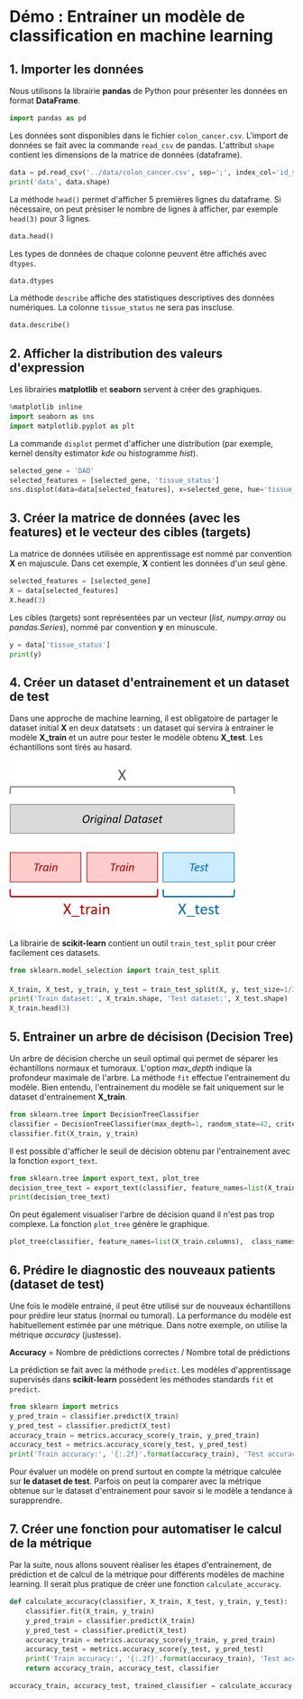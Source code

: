 # Démo : Entrainer un modèle de classification en machine learning

## 1. Importer les données

Nous utilisons la librairie **pandas** de Python pour présenter les données en format **DataFrame**.


```python
import pandas as pd
```

Les données sont disponibles dans le fichier `colon_cancer.csv`. L'import de données se fait avec la commande `read_csv` de pandas. L'attribut `shape` contient les dimensions de la matrice de données (dataframe).


```python
data = pd.read_csv('../data/colon_cancer.csv', sep=';', index_col='id_sample')
print('data', data.shape)
```

La méthode `head()` permet d'afficher 5 premières lignes du dataframe. Si nécessaire, on peut présiser le nombre de lignes à afficher, par exemple `head(3)` pour 3 lignes.  


```python
data.head()
```

Les types de données de chaque colonne peuvent être affichés avec `dtypes`. 


```python
data.dtypes
```

La méthode `describe` affiche des statistiques descriptives des données numériques. La colonne `tissue_status` ne sera pas inscluse.


```python
data.describe()
```

## 2. Afficher la distribution des valeurs d'expression

Les librairies **matplotlib** et **seaborn** servent à créer des graphiques.


```python
%matplotlib inline
import seaborn as sns
import matplotlib.pyplot as plt
```

La commande `displot` permet d'afficher une distribution (par exemple, kernel density estimator *kde* ou histogramme *hist*).


```python
selected_gene = 'DAO'
selected_features = [selected_gene, 'tissue_status']
sns.displot(data=data[selected_features], x=selected_gene, hue='tissue_status', kind='kde')
```

## 3. Créer la matrice de données (avec les features) et le vecteur des cibles (targets)

La matrice de données utilisée en apprentissage est nommé par convention **X** en majuscule. Dans cet exemple, **X** contient les données d'un seul gène.


```python
selected_features = [selected_gene]
X = data[selected_features]
X.head(3)
```

Les cibles (targets) sont représentées par un vecteur (*list*, *numpy.array* ou *pandas.Series*), nommé par convention **y** en minuscule.


```python
y = data['tissue_status']
print(y)
```

## 4. Créer un dataset d'entrainement et un dataset de test

Dans une approche de machine learning, il est obligatoire de partager le dataset initial **X** en deux datatsets : un dataset qui servira à entrainer le modèle **X_train** et un autre pour tester le modèle obtenu **X_test**. Les échantillons sont tirés au hasard.

<img src="train_test_split.png" alt="Splitting original dataset in training and test" width="400" aling="center">

La librairie de **scikit-learn** contient un outil `train_test_split` pour créer facilement ces datasets.  


```python
from sklearn.model_selection import train_test_split

X_train, X_test, y_train, y_test = train_test_split(X, y, test_size=1/3, random_state=42, stratify=y)
print('Train dataset:', X_train.shape, 'Test dataset:', X_test.shape)
X_train.head(3)
```

## 5. Entrainer un arbre de décisison (Decision Tree) 

Un arbre de décision cherche un seuil optimal qui permet de séparer les échantillons normaux et tumoraux. L'option *max_depth* indique la profondeur maximale de l'arbre. La méthode `fit` effectue l'entrainement du modèle. Bien entendu, l'entrainement du modèle se fait uniquement sur le dataset d'entrainement **X_train**.


```python
from sklearn.tree import DecisionTreeClassifier
classifier = DecisionTreeClassifier(max_depth=1, random_state=42, criterion='entropy')
classifier.fit(X_train, y_train)
```

Il est possible d'afficher le seuil de décision obtenu par l'entrainement avec la fonction `export_text`.


```python
from sklearn.tree import export_text, plot_tree
decision_tree_text = export_text(classifier, feature_names=list(X_train.columns))
print(decision_tree_text)
```

On peut également visualiser l'arbre de décision quand il n'est pas trop complexe. La fonction `plot_tree` génère le graphique.


```python
plot_tree(classifier, feature_names=list(X_train.columns),  class_names=y.unique(), precision=2, filled=True)
```

## 6. Prédire le diagnostic des nouveaux patients (dataset de test)

Une fois le modèle entrainé, il peut être utilisé sur de nouveaux échantillons pour prédire leur status (normal ou tumoral). La performance du modèle est habituellement estimée par une métrique. Dans notre exemple, on utilise la métrique *accuracy* (justesse).

**Accuracy** = Nombre de prédictions correctes / Nombre total de prédictions

La prédiction se fait avec la méthode `predict`. Les modèles d'apprentissage supervisés dans **scikit-learn** possèdent les méthodes standards `fit` et `predict`.


```python
from sklearn import metrics
y_pred_train = classifier.predict(X_train)
y_pred_test = classifier.predict(X_test)
accuracy_train = metrics.accuracy_score(y_train, y_pred_train)
accuracy_test = metrics.accuracy_score(y_test, y_pred_test)
print('Train accuracy:', '{:.2f}'.format(accuracy_train), 'Test accuracy:', '{:.2f}'.format(accuracy_test))
```

Pour évaluer un modèle on prend surtout en compte la métrique calculée sur **le dataset de test**. Parfois on peut la comparer avec la métrique obtenue sur le dataset d'entrainement pour savoir si le modèle a tendance à surapprendre.  

## 7. Créer une fonction pour automatiser le calcul de la métrique 

Par la suite, nous allons souvent réaliser les étapes d'entrainement, de  prédiction et de calcul de la métrique pour différents modèles de machine learning. Il serait plus pratique de créer une fonction `calculate_accuracy`.


```python
def calculate_accuracy(classifier, X_train, X_test, y_train, y_test):
    classifier.fit(X_train, y_train)
    y_pred_train = classifier.predict(X_train)
    y_pred_test = classifier.predict(X_test)
    accuracy_train = metrics.accuracy_score(y_train, y_pred_train)
    accuracy_test = metrics.accuracy_score(y_test, y_pred_test)
    print('Train accuracy:', '{:.2f}'.format(accuracy_train), 'Test accuracy:', '{:.2f}'.format(accuracy_test))
    return accuracy_train, accuracy_test, classifier
```


```python
accuracy_train, accuracy_test, trained_classifier = calculate_accuracy(classifier, X_train, X_test, y_train, y_test)
```
